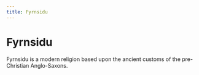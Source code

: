 ```yaml
---
title: Fyrnsidu
---
```


# Fyrnsidu

Fyrnsidu is a modern religion based upon the ancient customs of the pre-Christian Anglo-Saxons.
